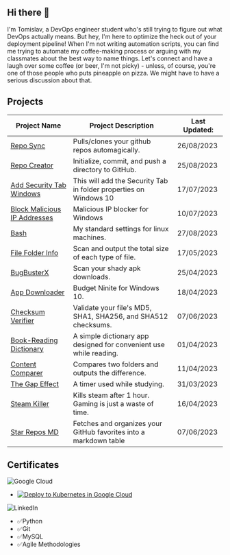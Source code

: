 ## Hi there 👋
I'm Tomislav, a DevOps engineer student who's still trying to figure out what DevOps actually means. But hey, I'm here to optimize the heck out of your deployment pipeline! When I'm not writing automation scripts, you can find me trying to automate my coffee-making process or arguing with my classmates about the best way to name things. Let's connect and have a laugh over some coffee (or beer, I'm not picky) - unless, of course, you're one of those people who puts pineapple on pizza. We might have to have a serious discussion about that.

## Projects
| Project Name                                                        | Project Description                                                | Last Updated: 
| ------------------------------------------------------------------- | ------------------------------------------------------------------ | ------------ |
| [Repo Sync](https://github.com/PapaPeskwo/repo-sync)                | Pulls/clones your github repos automagically.                      | 26/08/2023   |
| [Repo Creator](https://github.com/PapaPeskwo/repo-creator)          | Initialize, commit, and push a directory to GitHub.                | 25/08/2023   |
| [Add Security Tab Windows](https://github.com/PapaPeskwo/fix-no-security-tab-windows) | This will add the Security Tab in folder properties on Windows 10 | 17/07/2023 |
| [Block Malicious IP Addresses](https://github.com/PapaPeskwo/block-malicious-IP-addresses) | Malicious IP blocker for Windows            | 10/07/2023     |
| [Bash](https://github.com/PapaPeskwo/bash)                          | My standard settings for linux machines.                           | 27/08/2023   |
| [File Folder Info](https://github.com/PapaPeskwo/file-folder-info)  | Scan and output the total size of each type of file.               | 17/05/2023   |
| [BugBusterX](https://github.com/PapaPeskwo/BugBusterX)              | Scan your shady apk downloads.                                     | 25/04/2023   | 
| [App Downloader](https://github.com/PapaPeskwo/app-downloader)      | Budget Ninite for Windows 10.                                      | 18/04/2023   |
| [Checksum Verifier](https://github.com/PapaPeskwo/Checksum-Verifier)  | Validate your file's MD5, SHA1, SHA256, and SHA512 checksums.    | 07/06/2023   |
| [Book-Reading Dictionary](https://github.com/PapaPeskwo/dictionary) | A simple dictionary app designed for convenient use while reading. | 01/04/2023   |
| [Content Comparer](https://github.com/PapaPeskwo/content-comparer)  | Compares two folders and outputs the difference.                   | 11/04/2023   |
| [The Gap Effect](https://github.com/PapaPeskwo/gap-effect)          | A timer used while studying.                                       | 31/03/2023   |
| [Steam Killer](https://github.com/PapaPeskwo/steam-killer)          | Kills steam after 1 hour. Gaming is just a waste of time.          | 16/04/2023   |
| [Star Repos MD](https://github.com/PapaPeskwo/starred-repos-to-md)  | Fetches and organizes your GitHub favorites into a markdown table  | 07/06/2023   |

## Certificates
![Google Cloud](https://img.shields.io/badge/GoogleCloud-%234285F4.svg?style=for-the-badge&logo=google-cloud&logoColor=white)

- [![Deploy to Kubernetes in Google Cloud](https://www.cloudskillsboost.google/public_profiles/b13bbf8f-f6ab-4449-b7ec-2b2dd57db762/badges/3397803)](https://www.cloudskillsboost.google/public_profiles/b13bbf8f-f6ab-4449-b7ec-2b2dd57db762/badges/3397803)

![LinkedIn](https://img.shields.io/badge/linkedin-%230077B5.svg?style=for-the-badge&logo=linkedin&logoColor=white)
- ✅Python
- ✅Git
- ✅MySQL
- ✅Agile Methodologies
